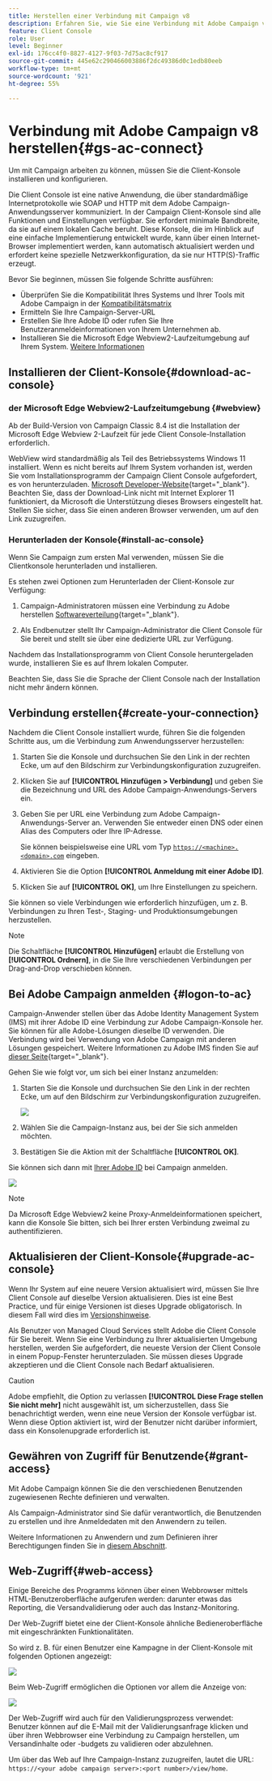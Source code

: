 ```yaml
---
title: Herstellen einer Verbindung mit Campaign v8
description: Erfahren Sie, wie Sie eine Verbindung mit Adobe Campaign v8 herstellen und die Konsole auf Ihrem Computer installieren, um den Zugriff zu erleichtern.
feature: Client Console
role: User
level: Beginner
exl-id: 176cc4f0-8827-4127-9f03-7d75ac8cf917
source-git-commit: 445e62c290466003886f2dc49386d0c1edb80eeb
workflow-type: tm+mt
source-wordcount: '921'
ht-degree: 55%

---
```


# Verbindung mit Adobe Campaign v8 herstellen{#gs-ac-connect}

Um mit Campaign arbeiten zu können, müssen Sie die Client-Konsole installieren und konfigurieren.

Die Client Console ist eine native Anwendung, die über standardmäßige Internetprotokolle wie SOAP und HTTP mit dem Adobe Campaign-Anwendungsserver kommuniziert. In der Campaign Client-Konsole sind alle Funktionen und Einstellungen verfügbar. Sie erfordert minimale Bandbreite, da sie auf einem lokalen Cache beruht. Diese Konsole, die im Hinblick auf eine einfache Implementierung entwickelt wurde, kann über einen Internet-Browser implementiert werden, kann automatisch aktualisiert werden und erfordert keine spezielle Netzwerkkonfiguration, da sie nur HTTP(S)-Traffic erzeugt.

Bevor Sie beginnen, müssen Sie folgende Schritte ausführen:

* Überprüfen Sie die Kompatibilität Ihres Systems und Ihrer Tools mit Adobe Campaign in der [Kompatibilitätsmatrix](compatibility-matrix.md)
* Ermitteln Sie Ihre Campaign-Server-URL
* Erstellen Sie Ihre Adobe ID oder rufen Sie Ihre Benutzeranmeldeinformationen von Ihrem Unternehmen ab.
* Installieren Sie die Microsoft Edge Webview2-Laufzeitumgebung auf Ihrem System. [Weitere Informationen](#webview)

## Installieren der Client-Konsole{#download-ac-console}

###  der Microsoft Edge Webview2-Laufzeitumgebung {#webview}

Ab der Build-Version von Campaign Classic 8.4 ist die Installation der Microsoft Edge Webview 2-Laufzeit für jede Client Console-Installation erforderlich.

WebView wird standardmäßig als Teil des Betriebssystems Windows 11 installiert. Wenn es nicht bereits auf Ihrem System vorhanden ist, werden Sie vom Installationsprogramm der Campaign Client Console aufgefordert, es von herunterzuladen. [Microsoft Developer-Website](http://www.adobe.com/go/acc-ms-webview2-runtime-download_de){target="_blank"}. Beachten Sie, dass der Download-Link nicht mit Internet Explorer 11 funktioniert, da Microsoft die Unterstützung dieses Browsers eingestellt hat. Stellen Sie sicher, dass Sie einen anderen Browser verwenden, um auf den Link zuzugreifen.

### Herunterladen der Konsole{#install-ac-console}

Wenn Sie Campaign zum ersten Mal verwenden, müssen Sie die Clientkonsole herunterladen und installieren.

Es stehen zwei Optionen zum Herunterladen der Client-Konsole zur Verfügung:

1. Campaign-Administratoren müssen eine Verbindung zu Adobe herstellen [Softwareverteilung](https://experience.adobe.com/#/downloads/content/software-distribution/de/campaign.html){target="_blank"}.

1. Als Endbenutzer stellt Ihr Campaign-Administrator die Client Console für Sie bereit und stellt sie über eine dedizierte URL zur Verfügung.

Nachdem das Installationsprogramm von Client Console heruntergeladen wurde, installieren Sie es auf Ihrem lokalen Computer.

Beachten Sie, dass Sie die Sprache der Client Console nach der Installation nicht mehr ändern können.

## Verbindung erstellen{#create-your-connection}

Nachdem die Client Console installiert wurde, führen Sie die folgenden Schritte aus, um die Verbindung zum Anwendungsserver herzustellen:

1. Starten Sie die Konsole und durchsuchen Sie den Link in der rechten Ecke, um auf den Bildschirm zur Verbindungskonfiguration zuzugreifen.

1. Klicken Sie auf **[!UICONTROL Hinzufügen > Verbindung]** und geben Sie die Bezeichnung und URL des Adobe Campaign-Anwendungs-Servers ein.

1. Geben Sie per URL eine Verbindung zum Adobe Campaign-Anwendungs-Server an. Verwenden Sie entweder einen DNS oder einen Alias des Computers oder Ihre IP-Adresse.

   Sie können beispielsweise eine URL vom Typ [`https://<machine>.<domain>.com`](https://myserver.adobe.com) eingeben.

1. Aktivieren Sie die Option **[!UICONTROL Anmeldung mit einer Adobe ID]**.

1. Klicken Sie auf **[!UICONTROL OK]**, um Ihre Einstellungen zu speichern.

Sie können so viele Verbindungen wie erforderlich hinzufügen, um z. B. Verbindungen zu Ihren Test-, Staging- und Produktionsumgebungen herzustellen.

>[!NOTE]
>
>Die Schaltfläche **[!UICONTROL Hinzufügen]** erlaubt die Erstellung von **[!UICONTROL Ordnern]**, in die Sie Ihre verschiedenen Verbindungen per Drag-and-Drop verschieben können.

## Bei Adobe Campaign anmelden {#logon-to-ac}

Campaign-Anwender stellen über das Adobe Identity Management System (IMS) mit ihrer Adobe ID eine Verbindung zur Adobe Campaign-Konsole her. Sie können für alle Adobe-Lösungen dieselbe ID verwenden. Die Verbindung wird bei Verwendung von Adobe Campaign mit anderen Lösungen gespeichert. Weitere Informationen zu Adobe IMS finden Sie auf [dieser Seite](https://helpx.adobe.com/de/enterprise/using/identity.html){target="_blank"}.

Gehen Sie wie folgt vor, um sich bei einer Instanz anzumelden:

1. Starten Sie die Konsole und durchsuchen Sie den Link in der rechten Ecke, um auf den Bildschirm zur Verbindungskonfiguration zuzugreifen.

   ![](assets/connectToCampaign.png)

1. Wählen Sie die Campaign-Instanz aus, bei der Sie sich anmelden möchten.

1. Bestätigen Sie die Aktion mit der Schaltfläche **[!UICONTROL OK]**.

Sie können sich dann mit [Ihrer Adobe ID](#connect-ims) bei Campaign anmelden.

![](assets/adobeID.png)

>[!NOTE]
>
>Da Microsoft Edge Webview2 keine Proxy-Anmeldeinformationen speichert, kann die Konsole Sie bitten, sich bei Ihrer ersten Verbindung zweimal zu authentifizieren.

## Aktualisieren der Client-Konsole{#upgrade-ac-console}

Wenn Ihr System auf eine neuere Version aktualisiert wird, müssen Sie Ihre Client Console auf dieselbe Version aktualisieren. Dies ist eine Best Practice, und für einige Versionen ist dieses Upgrade obligatorisch. In diesem Fall wird dies im [Versionshinweise](release-notes.md).

Als Benutzer von Managed Cloud Services stellt Adobe die Client Console für Sie bereit. Wenn Sie eine Verbindung zu Ihrer aktualisierten Umgebung herstellen, werden Sie aufgefordert, die neueste Version der Client Console in einem Popup-Fenster herunterzuladen. Sie müssen dieses Upgrade akzeptieren und die Client Console nach Bedarf aktualisieren.

>[!CAUTION]
>
>Adobe empfiehlt, die Option zu verlassen **[!UICONTROL Diese Frage stellen Sie nicht mehr]** nicht ausgewählt ist, um sicherzustellen, dass Sie benachrichtigt werden, wenn eine neue Version der Konsole verfügbar ist. Wenn diese Option aktiviert ist, wird der Benutzer nicht darüber informiert, dass ein Konsolenupgrade erforderlich ist.


## Gewähren von Zugriff für Benutzende{#grant-access}

Mit Adobe Campaign können Sie die den verschiedenen Benutzenden zugewiesenen Rechte definieren und verwalten.

Als Campaign-Administrator sind Sie dafür verantwortlich, die Benutzenden zu erstellen und ihre Anmeldedaten mit den Anwendern zu teilen.

Weitere Informationen zu Anwendern und zum Definieren ihrer Berechtigungen finden Sie in [diesem Abschnitt](gs-permissions.md).


## Web-Zugriff{#web-access}

Einige Bereiche des Programms können über einen Webbrowser mittels HTML-Benutzeroberfläche aufgerufen werden: darunter etwas das Reporting, die Versandvalidierung oder auch das Instanz-Monitoring.

Der Web-Zugriff bietet eine der Client-Konsole ähnliche Bedieneroberfläche mit eingeschränkten Funktionalitäten.

So wird z. B. für einen Benutzer eine Kampagne in der Client-Konsole mit folgenden Optionen angezeigt:

![](assets/campaign-from-console.png)

Beim Web-Zugriff ermöglichen die Optionen vor allem die Anzeige von:

![](assets/campaign-from-web.png)

Der Web-Zugriff wird auch für den Validierungsprozess verwendet: Benutzer können auf die E-Mail mit der Validierungsanfrage klicken und über ihren Webbrowser eine Verbindung zu Campaign herstellen, um Versandinhalte oder -budgets zu validieren oder abzulehnen.

Um über das Web auf Ihre Campaign-Instanz zuzugreifen, lautet die URL: `https://<your adobe campaign server>:<port number>/view/home`.
